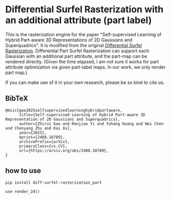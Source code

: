 # Differential Surfel Rasterization with an additional attribute (part label)

This is the rasterization engine for the paper "Self-supervised Learning of Hybrid Part-aware 3D Representations of 2D Gaussians and Superquadrics". It is modified from the original [Differential Surfel Rasterization](https://github.com/hbb1/diff-surfel-rasterization/tree/e0ed0207b3e0669960cfad70852200a4a5847f61). Differential Part Surfel Rasterization can support each Gaussian with an additional part attribute, and the part-map can be rendered directly. (Given the time elapsed, I am not sure it works for part attribute optimization via given part-label maps. In our work, we only render part map.)

If you can make use of it in your own research, please be so kind to cite us.


## BibTeX

```
@misc{gao2025selfsupervisedlearninghybridpartaware,
      title={Self-supervised Learning of Hybrid Part-aware 3D Representation of 2D Gaussians and Superquadrics}, 
      author={Zhirui Gao and Renjiao Yi and Yuhang Huang and Wei Chen and Chenyang Zhu and Kai Xu},
      year={2025},
      eprint={2408.10789},
      archivePrefix={arXiv},
      primaryClass={cs.CV},
      url={https://arxiv.org/abs/2408.10789}, 
}
```

## how to use

```
pip install diff-surfel-rasterization_part

```

```
use render_2d()

```
